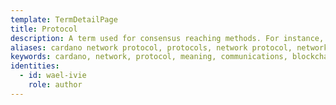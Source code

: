 ```yaml
---
template: TermDetailPage
title: Protocol
description: A term used for consensus reaching methods. For instance, Ouroboros protocol, OBFT protocol.
aliases: cardano network protocol, protocols, network protocol, network protocols, ouroboros protocol, cardano obft protocol, internet network protocol, what is a protocol, protocol meaning, communications protocol, blockchain protocol, computer networking
keywords: cardano, network, protocol, meaning, communications, blockchain, computer, obft, internet
identities:
  - id: wael-ivie
    role: author
---
```

